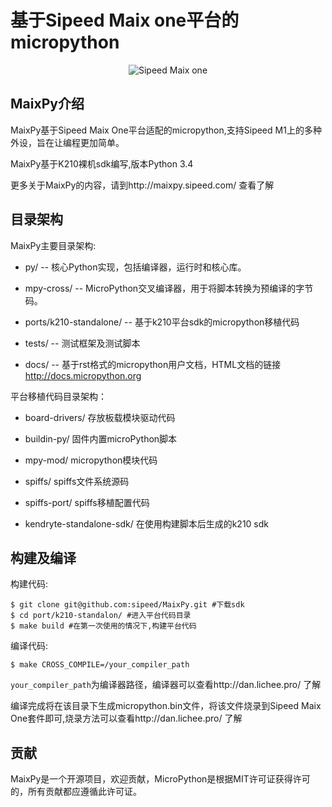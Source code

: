 基于Sipeed Maix one平台的micropython
======================================
<p align="center">
  <img src="http://pgeza64pd.bkt.clouddn.com/dan-board.jpg" alt="Sipeed Maix one"/>
</p>

MaixPy介绍
------------

MaixPy基于Sipeed Maix One平台适配的micropython,支持Sipeed M1上的多种外设，旨在让编程更加简单。

MaixPy基于K210裸机sdk编写,版本Python 3.4

更多关于MaixPy的内容，请到http://maixpy.sipeed.com/ 查看了解


目录架构
------------

MaixPy主要目录架构:

- py/ --  核心Python实现，包括编译器，运行时和核心库。

- mpy-cross/ --   MicroPython交叉编译器，用于将脚本转换为预编译的字节码。 

- ports/k210-standalone/ -- 基于k210平台sdk的micropython移植代码

- tests/ -- 测试框架及测试脚本 

- docs/ -- 基于rst格式的micropython用户文档，HTML文档的链接 http://docs.micropython.org 

平台移植代码目录架构：

- board-drivers/  存放板载模块驱动代码

- buildin-py/ 固件内置microPython脚本

- mpy-mod/ micropython模块代码

- spiffs/ spiffs文件系统源码

- spiffs-port/ spiffs移植配置代码

- kendryte-standalone-sdk/ 在使用构建脚本后生成的k210 sdk

构建及编译
--------------------

构建代码:

    $ git clone git@github.com:sipeed/MaixPy.git #下载sdk
	$ cd port/k210-standalon/ #进入平台代码目录
	$ make build #在第一次使用的情况下,构建平台代码

编译代码:

	$ make CROSS_COMPILE=/your_compiler_path 
	

`your_compiler_path`为编译器路径，编译器可以查看http://dan.lichee.pro/ 了解

编译完成将在该目录下生成micropython.bin文件，将该文件烧录到Sipeed Maix One套件即可,烧录方法可以查看http://dan.lichee.pro/ 了解
	

贡献
------------

MaixPy是一个开源项目，欢迎贡献，MicroPython是根据MIT许可证获得许可的，所有贡献都应遵循此许可证。
